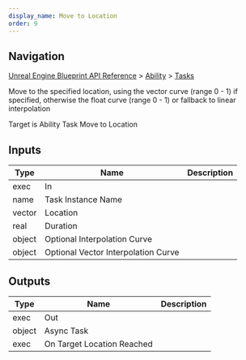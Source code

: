 ```yaml
---
display_name: Move to Location
order: 9
---
```

## Navigation

[Unreal Engine Blueprint API Reference](https://dev.epicgames.com/documentation/en-us/unreal-engine/BlueprintAPI) > [Ability](https://dev.epicgames.com/documentation/en-us/unreal-engine/BlueprintAPI/Ability) > [Tasks](https://dev.epicgames.com/documentation/en-us/unreal-engine/BlueprintAPI/Ability/Tasks)

Move to the specified location, using the vector curve (range 0 - 1) if specified, otherwise the float curve (range 0 - 1) or fallback to linear interpolation

Target is Ability Task Move to Location

## Inputs

| Type | Name | Description |
| --- | --- | --- |
| exec | In |  |
| name | Task Instance Name |  |
| vector | Location |  |
| real | Duration |  |
| object | Optional Interpolation Curve |  |
| object | Optional Vector Interpolation Curve |  |

## Outputs

| Type | Name | Description |
| --- | --- | --- |
| exec | Out |  |
| object | Async Task |  |
| exec | On Target Location Reached |  |
